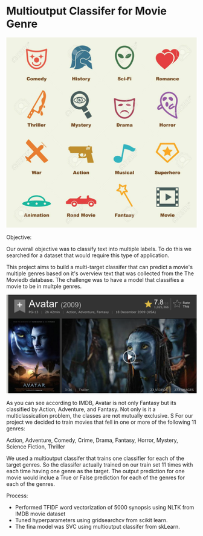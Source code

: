 # Multioutput Classifer for Movie Genre

![](/Media/pic.jpeg)


Objective:

Our overall objective was to classify text into multiple labels. To do this we searched for a dataset that would require this type of application. 

This project aims to build a  multi-target classifer that can predict a movie's multiple genres based on it's overview text that was collected from the The Moviedb database. The challenge was to have a model that classifies a movie to be in multple genres. 

![](/Media/Avatar.png)

As you can see according to IMDB, Avatar is not only Fantasy but its classified by Action, Adventure, and Fantasy. Not only is it a multiclassication problem, the classes are not mutually exclusive. S For our project we decided to train movies that fell in one or more of the following 11 genres:  

Action,  Adventure, Comedy, Crime, Drama, Fantasy, Horror, Mystery, Science Fiction, Thriller

We used a multioutput classifer that trains one classifier for each of the target genres. So the classifer actually trained on our train set 11 times with each time having one genre as the target. The output prediction for one movie would inclue a True or False prediction for each of the genres for each of the genres. 


Process: 

- Performed  TFIDF word vectorization of 5000 synopsis using NLTK from IMDB movie dataset  
- Tuned hyperparameters using gridsearchcv from scikit learn. 
- The fina model was SVC using multioutput classifer from skLearn. 


